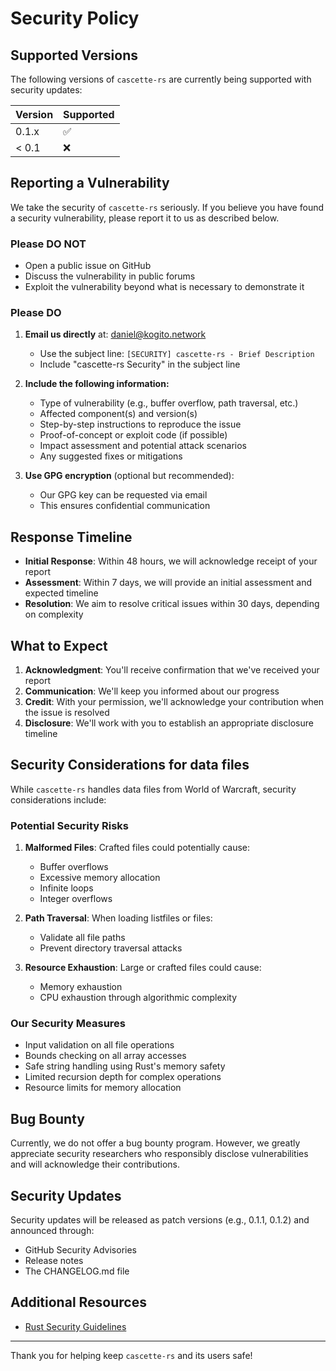 # Security Policy

## Supported Versions

The following versions of `cascette-rs` are currently being supported with
security updates:

| Version | Supported             |
| ------- | --------------------- |
| 0.1.x   | :white_check_mark: |
| < 0.1   | :x:                |

## Reporting a Vulnerability

We take the security of `cascette-rs` seriously. If you believe you have found a
security vulnerability, please report it to us as described below.

### Please DO NOT

- Open a public issue on GitHub
- Discuss the vulnerability in public forums
- Exploit the vulnerability beyond what is necessary to demonstrate it

### Please DO

1. **Email us directly** at: <daniel@kogito.network>
   - Use the subject line: `[SECURITY] cascette-rs - Brief Description`
   - Include "cascette-rs Security" in the subject line

2. **Include the following information:**
   - Type of vulnerability (e.g., buffer overflow, path traversal, etc.)
   - Affected component(s) and version(s)
   - Step-by-step instructions to reproduce the issue
   - Proof-of-concept or exploit code (if possible)
   - Impact assessment and potential attack scenarios
   - Any suggested fixes or mitigations

3. **Use GPG encryption** (optional but recommended):
   - Our GPG key can be requested via email
   - This ensures confidential communication

## Response Timeline

- **Initial Response**: Within 48 hours, we will acknowledge receipt of your
  report
- **Assessment**: Within 7 days, we will provide an initial assessment and
  expected timeline
- **Resolution**: We aim to resolve critical issues within 30 days, depending on
  complexity

## What to Expect

1. **Acknowledgment**: You'll receive confirmation that we've received your
   report
2. **Communication**: We'll keep you informed about our progress
3. **Credit**: With your permission, we'll acknowledge your contribution when
   the issue is resolved
4. **Disclosure**: We'll work with you to establish an appropriate disclosure
   timeline

## Security Considerations for data files

While `cascette-rs` handles data files from World of Warcraft, security
considerations include:

### Potential Security Risks

1. **Malformed Files**: Crafted files could potentially cause:
   - Buffer overflows
   - Excessive memory allocation
   - Infinite loops
   - Integer overflows

2. **Path Traversal**: When loading listfiles or files:
   - Validate all file paths
   - Prevent directory traversal attacks

3. **Resource Exhaustion**: Large or crafted files could cause:
   - Memory exhaustion
   - CPU exhaustion through algorithmic complexity

### Our Security Measures

- Input validation on all file operations
- Bounds checking on all array accesses
- Safe string handling using Rust's memory safety
- Limited recursion depth for complex operations
- Resource limits for memory allocation

## Bug Bounty

Currently, we do not offer a bug bounty program. However, we greatly appreciate
security researchers who responsibly disclose vulnerabilities and will
acknowledge their contributions.

## Security Updates

Security updates will be released as patch versions (e.g., 0.1.1, 0.1.2) and
announced through:

- GitHub Security Advisories
- Release notes
- The CHANGELOG.md file

## Additional Resources

- [Rust Security Guidelines](https://rustsec.org/)

---

Thank you for helping keep `cascette-rs` and its users safe!
